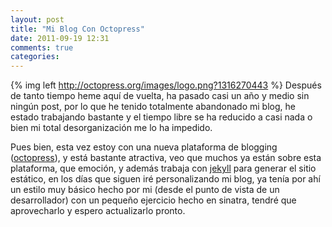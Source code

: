 ```yaml
---
layout: post
title: "Mi Blog Con Octopress"
date: 2011-09-19 12:31
comments: true
categories: 
---
```


{% img left http://octopress.org/images/logo.png?1316270443 %}
Después de tanto tiempo heme aquí de vuelta, ha pasado casi un año y medio sin ningún post, por lo que he tenido totalmente abandonado mi blog, he estado trabajando bastante y el tiempo libre se ha reducido a casi nada o bien mi total desorganización me lo ha impedido.

Pues bien, esta vez estoy con una nueva plataforma de blogging ([octopress](http://octopress.org)), y está bastante atractiva, veo que muchos ya están sobre esta plataforma, que emoción, y además trabaja con [jekyll](https://github.com/mojombo/jekyll) para generar el sitio estático, en los días que siguen iré personalizando mi blog, ya tenía por ahí un estilo muy básico hecho por mi (desde el punto de vista de un desarrollador) con un pequeño ejercicio hecho en sinatra, tendré que aprovecharlo y espero actualizarlo pronto.
